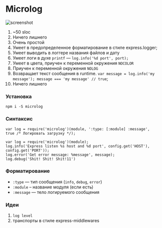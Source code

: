 # Microlog

![screenshot](https://f.cloud.github.com/assets/1410106/2313997/6a424516-a310-11e3-98f3-0b08946d0170.png)

1. ~50 sloc
2. Ничего лишнего
3. Очень простой
4. Умеет в предопределенное форматирование в стиле express.logger;
5. Умеет выводить в логгере названия файлов и дату
6. Умеет логи в духе `printf` — `log.info('%d port', port);`
7. Умеет в цвета, приучен к переменной окружения `NOCOLOR`
8. Приучен к переменной окружения `NOLOG`
9. Возвращает текст сообщения в runtime. `var message = log.info('my message'); message === 'my message' // true`;
10. Ничего лишнего


### Установка

```
npm i -S microlog
```

### Синтаксис

```
var log = require('microlog')(module, ':type: [:module] :message', true /* Логировать загрузку */);
```


```
var log = require('microlog')(module);
log.info('Express listen %s host and %d port', config.get('HOST'), config.get('PORT'));
log.error('Get error message: %message', message);
log.debug('Shit! Shit! Shit!11')
```

### Форматирование

- `:type` — тип сообщения (`info`, `debug`, `error`)
- `:module` – название модуля (если есть)
- `:message` — тело логируемого сообщения


### Идеи

1. `log level`
2. транспорты в стиле express-middlewares